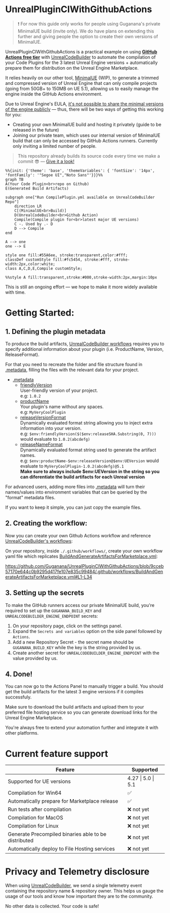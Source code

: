# UnrealPluginCIWithGithubActions

> ❗ For now this guide only works for people using Guganana's private MinimalUE build (invite only). We do have plans on extending this further and giving people the option to create their own versions of MinimalUE.

UnrealPluginCIWithGithubActions is a practical example on using **<ins>GitHub Actions free tier</ins>** with [UnrealCodeBuilder](https://github.com/Guganana/UnrealCodeBuilder) to automate the compilation of your Code Plugins for the 3 latest Unreal Engine versions + automatically prepare them for distribution on the Unreal Engine Marketplace.

It relies heavily on our other tool, [MinimalUE](https://github.com/Guganana/MinimalUE) (WIP), to generate a trimmed and compressed version of Unreal Engine that can only compile projects (going from 50GB+ to 150MB on UE 5.1), allowing us to easily manage the engine inside the GitHub Actions environment.

Due to Unreal Engine's EULA, <ins>it's not possible to share the minimal versions of the engine publicly</ins> — thus, there will be two ways of getting this working for you:
- Creating your own MinimalUE build and hosting it privately (guide to be released in the future)
- Joining our private team, which uses our internal version of MinimalUE build that can only be accessed by GitHub Actions runners. Currently only inviting a limited number of people.

> This repository already builds its source code every time we make a commit 😎 — [Give it a look!](https://github.com/Guganana/UnrealPluginCIWithGithubActions/actions)


```mermaid
%%{init: {'theme': 'base', 'themeVariables': { 'fontSize': '14px', 'fontFamily': '"Segoe UI","Noto Sans"'}}}%%
graph TB
A(Your Code Plugin<br>repo on Github)
E(Generated Build Artifacts)

subgraph one["Run CompilePlugin.yml available on UnrealCodeBuilder Repo"]
    direction LR
    C[(MinimalUE<br>Build)]
    D(UnrealCodeBuilder<br>Github Action)
    Compile(Compile plugin for<br>latest major UE versions)
    C -. Used by .- D
    D --> Compile
end

A --> one
one --> E

style one fill:#55A6ee, stroke:transparent,color:#fff;
classDef customStyle fill:#fc5454, stroke:#fff, stroke-width:2px,color:white;
class A,C,D,E,Compile customStyle;

%%style A fill:transparent,stroke:#000,stroke-width:2px,margin:10px
```

This is still an ongoing effort — we hope to make it more widely available with time.

# Getting Started:

## 1. Defining the plugin metadata

[](./.metadata)
To produce the build artifacts, [UnrealCodeBuilder workflows](https://github.com/Guganana/UnrealCodeBuilder) requires you to specify additional information about your plugin (i.e. ProductName, Version, ReleaseFormat).

 For that you need to recreate the folder and file structure found in [.metadata](./.metadata), filling the files with the relevant data for your project.
- [.metadata](./.metadata)
    - [friendlyVersion](./.metadata/friendlyVersion)<br/>User-friendly version of your project.<br/>e.g: ```1.0.2```
    - [productName](./.metadata/productName)<br/>Your plugin's name without any spaces.<br/>e.g: ```MyVeryCoolPlugin```
    - [releaseVersionFormat](./.metadata/releaseVersionFormat)<br/>Dynamically evaluated format string allowing you to inject extra information into your version.<br/>e.g: ```$env:friendlyVersion($($env:releaseSHA.Substring(0, 7)))``` would evaluate to ```1.0.2(abcdefg)```
    - [releaseNameFormat](./.metadata/releaseNameFormat)<br/>Dynamically evaluated format string used to generate the artifact names.<br/>e.g: ```$env:productName-$env:releaseVersion@$env:UEVersion``` would evaluate to ```MyVeryCoolPlugin-1.0.2(abcdefg)@5.1```<br/>**Make sure to always include $env:UEVersion in the string so you can diferentiate the build artifacts for each Unreal version**

For advanced users, adding more files into  [.metadata](./.metadata) will turn their names/values into environment variables that can be queried by the "format" metadata files.

If you want to keep it simple, you can just copy the example files.

## 2. Creating the workflow:

Now you can create your own Github Actions workflow and reference [UnrealCodeBuilder's workflows](https://github.com/Guganana/UnrealCodeBuilder):

On your repository, inside ```./.github/workflows/```, create your own workflow yaml file which replicates [BuildAndGenerateArtifactsForMarketplace.yml](/.github/workflows/BuildAndGenerateArtifactsForMarketplace.yml):

https://github.com/Guganana/UnrealPluginCIWithGithubActions/blob/9cceb57170e644c0b9295d417fe107e835c99484/.github/workflows/BuildAndGenerateArtifactsForMarketplace.yml#L1-L34

## 3. Setting up the secrets
To make the GitHub runners access our private MinimalUE build, you're required to set up the ```GUGANANA_BUILD_KEY``` and ```UNREALCODEBUILDER_ENGINE_ENDPOINT``` secrets:
1. On your repository page, click on the settings panel.
2. Expand the ```Secrets and variables``` option on the side panel followed by ```Actions```.
3. Add a new Repository Secret - the secret name should be ```GUGANANA_BUILD_KEY``` while the key is the string provided by us.
4. Create another secret for ```UNREALCODEBUILDER_ENGINE_ENDPOINT``` with the value provided by us.

## 4. Done!
You can now go to the Actions Panel to manually trigger a build. You should get the build artifacts for the latest 3 engine versions if it compiles successfuly.

Make sure to download the build artifacts and upload them to your preferred file hosting service so you can generate download links for the Unreal Engine Marketplace.

You're always free to extend your automation further and integrate it with other platforms.

# Current feature support

| Feature  | Supported  |
|---|---|
|Supported for UE versions| 4.27 \| 5.0 \| 5.1  |
|Compilation for Win64|✅|
|Automatically prepare for Marketplace release|✅|
|Run tests after compilation|❌ not yet|
|Compilation for MacOS|❌ not yet|
|Compilation for Linux|❌ not yet|
|Generate Precompiled binaries able to be distributed|❌ not yet|
|Automatically deploy to File Hosting services|❌ not yet|

# Privacy and Telemetry disclosure
When using [UnrealCodeBuilder](https://github.com/Guganana/UnrealCodeBuilder), we send a single telemetry event containing the repository name & repository owner. This helps us gauge the usage of our tools and know how important they are to the community.

No other data is collected. Your code is safe!
